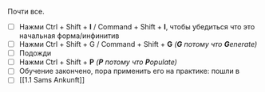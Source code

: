 Почти все.
- [ ] Нажми Ctrl + Shift + **I** / Command + Shift + **I**, чтобы убедиться что это начальная форма/инфинитив
- [ ] Нажми Ctrl + Shift + G / Command + Shift + **G**
*(**G** потому что **G**enerate)*
- [ ] Подожди
- [ ] Нажми Ctrl + Shift + **P**
*(**P** потому что **P**opulate)*
- [ ] Обучение закончено, пора применить его на практике: пошли в 
- [ ] [[1.1 Sams Ankunft]]
